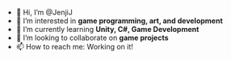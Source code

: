 - 👋 Hi, I’m @JenjiJ
- 👀 I’m interested in **game programming, art, and development**
- 🌱 I’m currently learning **Unity, C#, Game Development**
- 💞️ I’m looking to collaborate on **game projects**
- 📫 How to reach me: Working on it!

<!---
JenjiJ/JenjiJ is a ✨ special ✨ repository because its `README.md` (this file) appears on your GitHub profile.
You can click the Preview link to take a look at your changes.
--->
